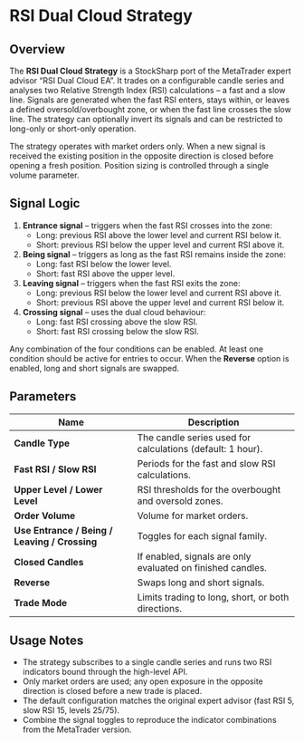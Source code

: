 # RSI Dual Cloud Strategy

## Overview
The **RSI Dual Cloud Strategy** is a StockSharp port of the MetaTrader expert advisor “RSI Dual Cloud EA”.
It trades on a configurable candle series and analyses two Relative Strength Index (RSI) calculations – a fast
and a slow line. Signals are generated when the fast RSI enters, stays within, or leaves a defined oversold/overbought
zone, or when the fast line crosses the slow line. The strategy can optionally invert its signals and can be restricted
to long-only or short-only operation.

The strategy operates with market orders only. When a new signal is received the existing position in the opposite
direction is closed before opening a fresh position. Position sizing is controlled through a single volume parameter.

## Signal Logic
1. **Entrance signal** – triggers when the fast RSI crosses into the zone:
   - Long: previous RSI above the lower level and current RSI below it.
   - Short: previous RSI below the upper level and current RSI above it.
2. **Being signal** – triggers as long as the fast RSI remains inside the zone:
   - Long: fast RSI below the lower level.
   - Short: fast RSI above the upper level.
3. **Leaving signal** – triggers when the fast RSI exits the zone:
   - Long: previous RSI below the lower level and current RSI above it.
   - Short: previous RSI above the upper level and current RSI below it.
4. **Crossing signal** – uses the dual cloud behaviour:
   - Long: fast RSI crossing above the slow RSI.
   - Short: fast RSI crossing below the slow RSI.

Any combination of the four conditions can be enabled. At least one condition should be active for entries to occur.
When the **Reverse** option is enabled, long and short signals are swapped.

## Parameters
| Name | Description |
| --- | --- |
| **Candle Type** | The candle series used for calculations (default: 1 hour). |
| **Fast RSI / Slow RSI** | Periods for the fast and slow RSI calculations. |
| **Upper Level / Lower Level** | RSI thresholds for the overbought and oversold zones. |
| **Order Volume** | Volume for market orders. |
| **Use Entrance / Being / Leaving / Crossing** | Toggles for each signal family. |
| **Closed Candles** | If enabled, signals are only evaluated on finished candles. |
| **Reverse** | Swaps long and short signals. |
| **Trade Mode** | Limits trading to long, short, or both directions. |

## Usage Notes
- The strategy subscribes to a single candle series and runs two RSI indicators bound through the high-level API.
- Only market orders are used; any open exposure in the opposite direction is closed before a new trade is placed.
- The default configuration matches the original expert advisor (fast RSI 5, slow RSI 15, levels 25/75).
- Combine the signal toggles to reproduce the indicator combinations from the MetaTrader version.
